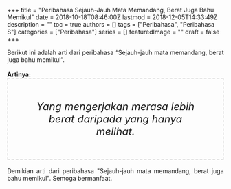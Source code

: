 +++
title = "Peribahasa Sejauh-Jauh Mata Memandang, Berat Juga Bahu Memikul"
date = 2018-10-18T08:46:00Z
lastmod = 2018-12-05T14:33:49Z
description = ""
toc = true
authors = []
tags = ["Peribahasa", "Peribahasa S"]
categories = ["Peribahasa"]
series = []
featuredImage = ""
draft = false
+++

<div dir="ltr" style="text-align: left;" trbidi="on"><div style="text-align: justify;">Berikut ini adalah arti dari peribahasa “Sejauh-jauh mata memandang, berat juga bahu memikul”.</div><br /><div style="text-align: justify;"><b>Artinya:</b></div><div style="border: 2px dashed #ddd; font-size: 24px; height: auto; margin: 0 auto; padding: 50px; text-align: center; width: auto;"><i>Yang mengerjakan merasa lebih berat daripada yang hanya melihat.</i></div><div style="text-align: justify;"><br /></div><div style="text-align: justify;">Demikian arti dari peribahasa "Sejauh-jauh mata memandang, berat juga bahu memikul". Semoga bermanfaat.</div></div>
